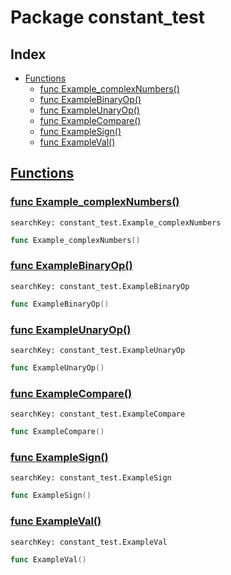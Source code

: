# Package constant_test

## Index

* [Functions](#func)
    * [func Example_complexNumbers()](#Example_complexNumbers)
    * [func ExampleBinaryOp()](#ExampleBinaryOp)
    * [func ExampleUnaryOp()](#ExampleUnaryOp)
    * [func ExampleCompare()](#ExampleCompare)
    * [func ExampleSign()](#ExampleSign)
    * [func ExampleVal()](#ExampleVal)


## <a id="func" href="#func">Functions</a>

### <a id="Example_complexNumbers" href="#Example_complexNumbers">func Example_complexNumbers()</a>

```
searchKey: constant_test.Example_complexNumbers
```

```Go
func Example_complexNumbers()
```

### <a id="ExampleBinaryOp" href="#ExampleBinaryOp">func ExampleBinaryOp()</a>

```
searchKey: constant_test.ExampleBinaryOp
```

```Go
func ExampleBinaryOp()
```

### <a id="ExampleUnaryOp" href="#ExampleUnaryOp">func ExampleUnaryOp()</a>

```
searchKey: constant_test.ExampleUnaryOp
```

```Go
func ExampleUnaryOp()
```

### <a id="ExampleCompare" href="#ExampleCompare">func ExampleCompare()</a>

```
searchKey: constant_test.ExampleCompare
```

```Go
func ExampleCompare()
```

### <a id="ExampleSign" href="#ExampleSign">func ExampleSign()</a>

```
searchKey: constant_test.ExampleSign
```

```Go
func ExampleSign()
```

### <a id="ExampleVal" href="#ExampleVal">func ExampleVal()</a>

```
searchKey: constant_test.ExampleVal
```

```Go
func ExampleVal()
```

